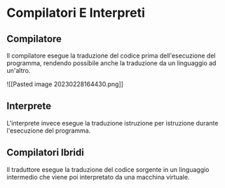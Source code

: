 # Compilatori E Interpreti

## Compilatore

Il compilatore esegue la traduzione del codice prima dell'esecuzione del programma, rendendo possibile anche la traduzione da un linguaggio ad un'altro.

![[Pasted image 20230228164430.png]]



## Interprete

L'interprete invece esegue la traduzione istruzione per istruzione durante l'esecuzione del programma.

## Compilatori Ibridi
Il traduttore esegue la traduzione del codice sorgente in un linguaggio intermedio che viene poi interpretato da una macchina virtuale.